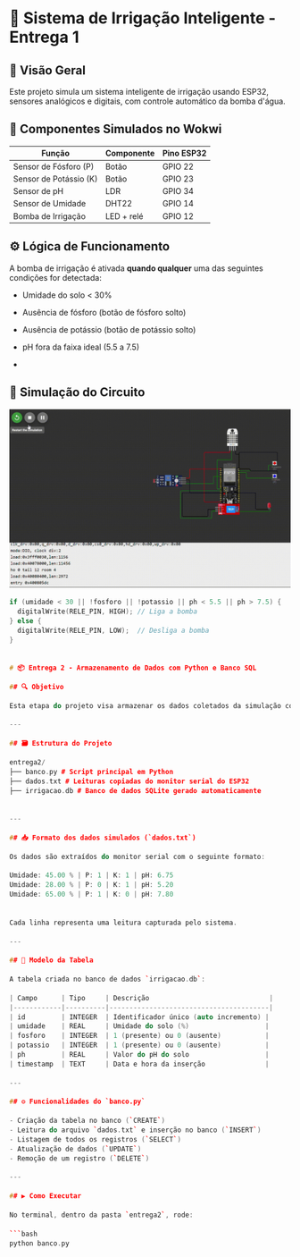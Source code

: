 # 🌱 Sistema de Irrigação Inteligente - Entrega 1

## 🔧 Visão Geral

Este projeto simula um sistema inteligente de irrigação usando ESP32, sensores analógicos e digitais, com controle automático da bomba d'água.

## 🧩 Componentes Simulados no Wokwi

| Função | Componente | Pino ESP32 |
|--------|------------|-------------|
| Sensor de Fósforo (P) | Botão       | GPIO 22 |
| Sensor de Potássio (K) | Botão       | GPIO 23 |
| Sensor de pH          | LDR | GPIO 34 |
| Sensor de Umidade     | DHT22       | GPIO 14 |
| Bomba de Irrigação    | LED + relé | GPIO 12 |

## ⚙️ Lógica de Funcionamento

A bomba de irrigação é ativada **quando qualquer** uma das seguintes condições for detectada:

- Umidade do solo < 30%
- Ausência de fósforo (botão de fósforo solto)
- Ausência de potássio (botão de potássio solto)
- pH fora da faixa ideal (5.5 a 7.5)

- 
## 🎥 Simulação do Circuito

![Simulação do sistema](./simulacao.gif)


```cpp
if (umidade < 30 || !fosforo || !potassio || ph < 5.5 || ph > 7.5) {
  digitalWrite(RELE_PIN, HIGH); // Liga a bomba
} else {
  digitalWrite(RELE_PIN, LOW);  // Desliga a bomba
}


# 📦 Entrega 2 - Armazenamento de Dados com Python e Banco SQL

## 🔍 Objetivo

Esta etapa do projeto visa armazenar os dados coletados da simulação com ESP32 em um banco de dados SQL usando Python. Foram implementadas as operações básicas de inserção, leitura, atualização e exclusão (CRUD), simulando o armazenamento local das leituras do sistema de irrigação inteligente.

---

## 🗃️ Estrutura do Projeto

entrega2/
├── banco.py # Script principal em Python
├── dados.txt # Leituras copiadas do monitor serial do ESP32
├── irrigacao.db # Banco de dados SQLite gerado automaticamente


---

## 📥 Formato dos dados simulados (`dados.txt`)

Os dados são extraídos do monitor serial com o seguinte formato:

Umidade: 45.00 % | P: 1 | K: 1 | pH: 6.75
Umidade: 28.00 % | P: 0 | K: 1 | pH: 5.20
Umidade: 65.00 % | P: 1 | K: 0 | pH: 7.80


Cada linha representa uma leitura capturada pelo sistema.

---

## 🧠 Modelo da Tabela

A tabela criada no banco de dados `irrigacao.db`:

| Campo      | Tipo     | Descrição                              |
|------------|----------|----------------------------------------|
| id         | INTEGER  | Identificador único (auto incremento) |
| umidade    | REAL     | Umidade do solo (%)                   |
| fosforo    | INTEGER  | 1 (presente) ou 0 (ausente)           |
| potassio   | INTEGER  | 1 (presente) ou 0 (ausente)           |
| ph         | REAL     | Valor do pH do solo                   |
| timestamp  | TEXT     | Data e hora da inserção               |

---

## ⚙️ Funcionalidades do `banco.py`

- Criação da tabela no banco (`CREATE`)
- Leitura do arquivo `dados.txt` e inserção no banco (`INSERT`)
- Listagem de todos os registros (`SELECT`)
- Atualização de dados (`UPDATE`)
- Remoção de um registro (`DELETE`)

---

## ▶️ Como Executar

No terminal, dentro da pasta `entrega2`, rode:

```bash
python banco.py

